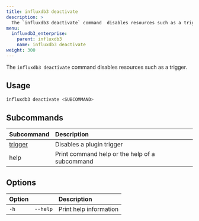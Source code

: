 ```yaml
---
title: influxdb3 deactivate
description: >
  The `influxdb3 deactivate` command  disables resources such as a trigger.
menu:
  influxdb3_enterprise:
    parent: influxdb3
    name: influxdb3 deactivate
weight: 300
---
```


The `influxdb3 deactivate` command disables resources such as a trigger.

## Usage

<!--pytest.mark.skip-->

```bash
influxdb3 deactivate <SUBCOMMAND>
```

## Subcommands

| Subcommand                                                                | Description                                    |
| :------------------------------------------------------------------------ | :--------------------------------------------- |
| [trigger](/influxdb3/enterprise/reference/cli/influxdb3/deactivate/trigger/) | Disables a plugin trigger                      |
| help                                                                      | Print command help or the help of a subcommand |

## Options

| Option |          | Description            |
| :----- | :------- | :--------------------- |
| `-h`   | `--help` | Print help information |